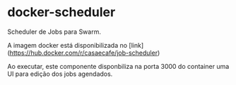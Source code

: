 # docker-scheduler

Scheduler de Jobs para Swarm. 

A imagem docker está disponibilizada no [link] (https://hub.docker.com/r/casaecafe/job-scheduler)

Ao executar, este componente disponbiliza na porta 3000 do container uma UI para edição dos jobs agendados.
